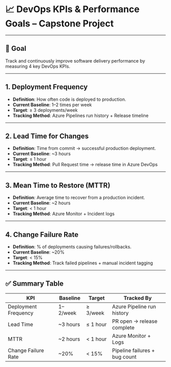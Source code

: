 # 📈 DevOps KPIs & Performance Goals – Capstone Project

---

## 🎯 Goal

Track and continuously improve software delivery performance by measuring 4 key DevOps KPIs.

---

## 1. Deployment Frequency

- **Definition**: How often code is deployed to production.
- **Current Baseline**: 1–2 times per week
- **Target**: ≥ 3 deployments/week
- **Tracking Method**: Azure Pipelines run history + Release timeline

---

## 2. Lead Time for Changes

- **Definition**: Time from commit → successful production deployment.
- **Current Baseline**: ~3 hours
- **Target**: ≤ 1 hour
- **Tracking Method**: Pull Request time → release time in Azure DevOps

---

## 3. Mean Time to Restore (MTTR)

- **Definition**: Average time to recover from a production incident.
- **Current Baseline**: ~2 hours
- **Target**: < 1 hour
- **Tracking Method**: Azure Monitor + Incident logs

---

## 4. Change Failure Rate

- **Definition**: % of deployments causing failures/rollbacks.
- **Current Baseline**: ~20%
- **Target**: < 15%
- **Tracking Method**: Track failed pipelines + manual incident tagging

---

## ✅ Summary Table

| KPI                   | Baseline    | Target         | Tracked By                                |
|-----------------------|-------------|----------------|-------------------------------------------|
| Deployment Frequency  | 1–2/week    | ≥ 3/week       | Azure Pipeline run history                |
| Lead Time             | ~3 hours    | ≤ 1 hour       | PR open → release complete                |
| MTTR                  | ~2 hours    | < 1 hour       | Azure Monitor + Logs                      |
| Change Failure Rate   | ~20%        | < 15%          | Pipeline failures + bug count             |
